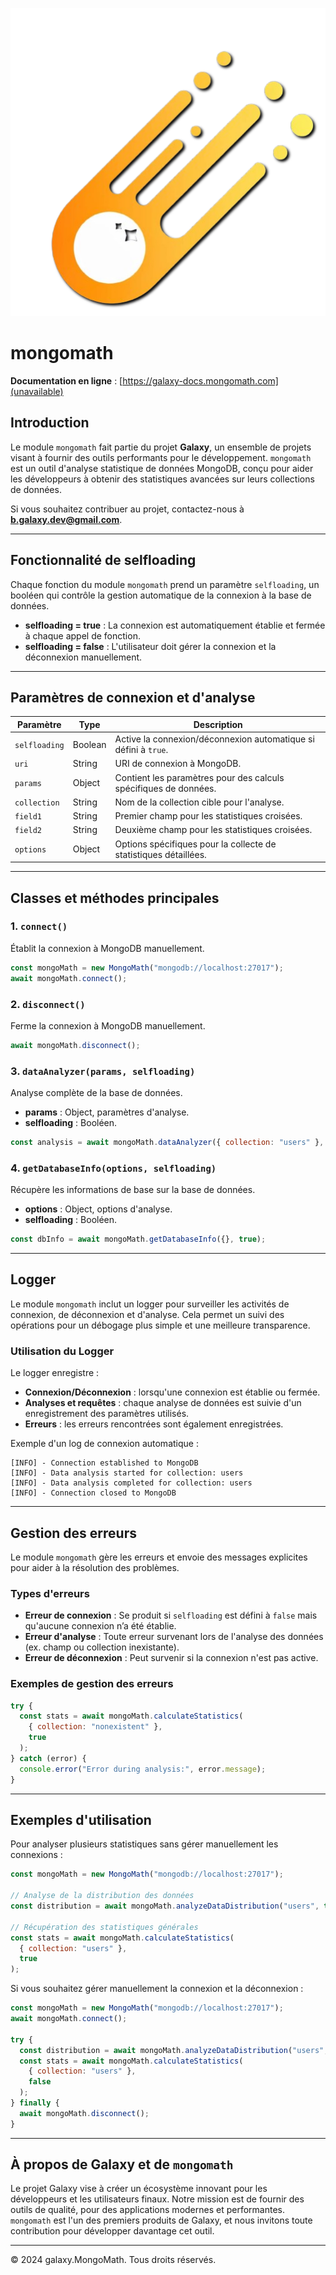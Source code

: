 <p align="center">
  <a href="http://mongomath.netlyfy.com/"><img src="https://github.com/ThorLex/galaxy.mongoMath/blob/main/galaxy.png" alt="Galaxy Logo"></a>
</p>

# mongomath

**Documentation en ligne** : [https://galaxy-docs.mongomath.com](unavailable)

## Introduction

Le module `mongomath` fait partie du projet **Galaxy**, un ensemble de projets visant à fournir des outils performants pour le développement. `mongomath` est un outil d'analyse statistique de données MongoDB, conçu pour aider les développeurs à obtenir des statistiques avancées sur leurs collections de données.

Si vous souhaitez contribuer au projet, contactez-nous à **b.galaxy.dev@gmail.com**.

---

## Fonctionnalité de selfloading

Chaque fonction du module `mongomath` prend un paramètre `selfloading`, un booléen qui contrôle la gestion automatique de la connexion à la base de données.

- **selfloading = true** : La connexion est automatiquement établie et fermée à chaque appel de fonction.
- **selfloading = false** : L'utilisateur doit gérer la connexion et la déconnexion manuellement.

---

## Paramètres de connexion et d'analyse

| Paramètre     | Type    | Description                                                      |
| ------------- | ------- | ---------------------------------------------------------------- |
| `selfloading` | Boolean | Active la connexion/déconnexion automatique si défini à `true`.  |
| `uri`         | String  | URI de connexion à MongoDB.                                      |
| `params`      | Object  | Contient les paramètres pour des calculs spécifiques de données. |
| `collection`  | String  | Nom de la collection cible pour l'analyse.                       |
| `field1`      | String  | Premier champ pour les statistiques croisées.                    |
| `field2`      | String  | Deuxième champ pour les statistiques croisées.                   |
| `options`     | Object  | Options spécifiques pour la collecte de statistiques détaillées. |

---

## Classes et méthodes principales

### 1. `connect()`

Établit la connexion à MongoDB manuellement.

```javascript
const mongoMath = new MongoMath("mongodb://localhost:27017");
await mongoMath.connect();
```

### 2. `disconnect()`

Ferme la connexion à MongoDB manuellement.

```javascript
await mongoMath.disconnect();
```

### 3. `dataAnalyzer(params, selfloading)`

Analyse complète de la base de données.

- **params** : Object, paramètres d'analyse.
- **selfloading** : Booléen.

```javascript
const analysis = await mongoMath.dataAnalyzer({ collection: "users" }, true);
```

### 4. `getDatabaseInfo(options, selfloading)`

Récupère les informations de base sur la base de données.

- **options** : Object, options d'analyse.
- **selfloading** : Booléen.

```javascript
const dbInfo = await mongoMath.getDatabaseInfo({}, true);
```

---

## Logger

Le module `mongomath` inclut un logger pour surveiller les activités de connexion, de déconnexion et d'analyse. Cela permet un suivi des opérations pour un débogage plus simple et une meilleure transparence.

### Utilisation du Logger

Le logger enregistre :

- **Connexion/Déconnexion** : lorsqu'une connexion est établie ou fermée.
- **Analyses et requêtes** : chaque analyse de données est suivie d'un enregistrement des paramètres utilisés.
- **Erreurs** : les erreurs rencontrées sont également enregistrées.

Exemple d'un log de connexion automatique :

```text
[INFO] - Connection established to MongoDB
[INFO] - Data analysis started for collection: users
[INFO] - Data analysis completed for collection: users
[INFO] - Connection closed to MongoDB
```

---

## Gestion des erreurs

Le module `mongomath` gère les erreurs et envoie des messages explicites pour aider à la résolution des problèmes.

### Types d'erreurs

- **Erreur de connexion** : Se produit si `selfloading` est défini à `false` mais qu'aucune connexion n’a été établie.
- **Erreur d'analyse** : Toute erreur survenant lors de l'analyse des données (ex. champ ou collection inexistante).
- **Erreur de déconnexion** : Peut survenir si la connexion n'est pas active.

### Exemples de gestion des erreurs

```javascript
try {
  const stats = await mongoMath.calculateStatistics(
    { collection: "nonexistent" },
    true
  );
} catch (error) {
  console.error("Error during analysis:", error.message);
}
```

---

## Exemples d'utilisation

Pour analyser plusieurs statistiques sans gérer manuellement les connexions :

```javascript
const mongoMath = new MongoMath("mongodb://localhost:27017");

// Analyse de la distribution des données
const distribution = await mongoMath.analyzeDataDistribution("users", true);

// Récupération des statistiques générales
const stats = await mongoMath.calculateStatistics(
  { collection: "users" },
  true
);
```

Si vous souhaitez gérer manuellement la connexion et la déconnexion :

```javascript
const mongoMath = new MongoMath("mongodb://localhost:27017");
await mongoMath.connect();

try {
  const distribution = await mongoMath.analyzeDataDistribution("users", false);
  const stats = await mongoMath.calculateStatistics(
    { collection: "users" },
    false
  );
} finally {
  await mongoMath.disconnect();
}
```

---

## À propos de Galaxy et de `mongomath`

Le projet Galaxy vise à créer un écosystème innovant pour les développeurs et les utilisateurs finaux. Notre mission est de fournir des outils de qualité, pour des applications modernes et performantes. `mongomath` est l'un des premiers produits de Galaxy, et nous invitons toute contribution pour développer davantage cet outil.

---

© 2024 galaxy.MongoMath. Tous droits réservés.
